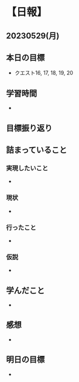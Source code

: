 # 【日報】
## 20230529(月)
## 本日の目標
- クエスト16, 17, 18, 19, 20

## 学習時間
- 

## 目標振り返り


## 詰まっていること
### 実現したいこと 
- 
### 現状
- 
### 行ったこと 
- 
### 仮説
- 

## 学んだこと
- 

## 感想
- 

## 明日の目標
- 


